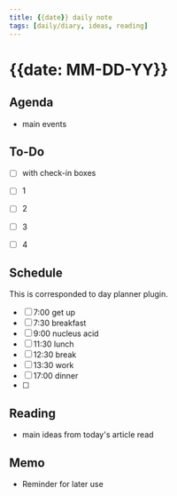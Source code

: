 ```yaml
---
title: {{date}} daily note
tags: [daily/diary, ideas, reading]
---
```


# {{date: MM-DD-YY}}



## Agenda
- main events


## To-Do
- [ ] with check-in boxes
- [ ] 1
- [ ] 2
- [ ] 3
- [ ] 4


## Schedule
This is corresponded to day planner plugin.
- [ ] 7:00 get up
- [ ] 7:30 breakfast
- [ ] 9:00 nucleus acid
- [ ] 11:30 lunch
- [ ] 12:30 break
- [ ] 13:30 work
- [ ] 17:00 dinner
- [ ] 


## Reading
- main ideas from today's article read


## Memo
- Reminder for later use
